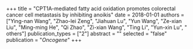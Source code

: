 +++
title = "CPT1A-mediated fatty acid oxidation promotes colorectal cancer cell metastasis by inhibiting anoikis"
date = 2018-01-01
authors = ["Ying-nan Wang", "Zhao-lei Zeng", "Jiahuan Lu", "Yun Wang", "Ze-xian Liu", "Ming-ming He", "Qi Zhao", "Zi-xian Wang", "Ting Li", "Yun-xin Lu", " others"]
publication_types = ["2"]
abstract = ""
selected = "false"
publication = "*Oncogene*"
+++


